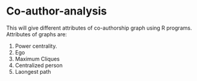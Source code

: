 # Co-author-analysis

This will give different attributes of co-authorship graph using R programs. Attributes of graphs are: 


1. Power centrality.
2. Ego
3. Maximum Cliques
4. Centralized person
5. Laongest path 
